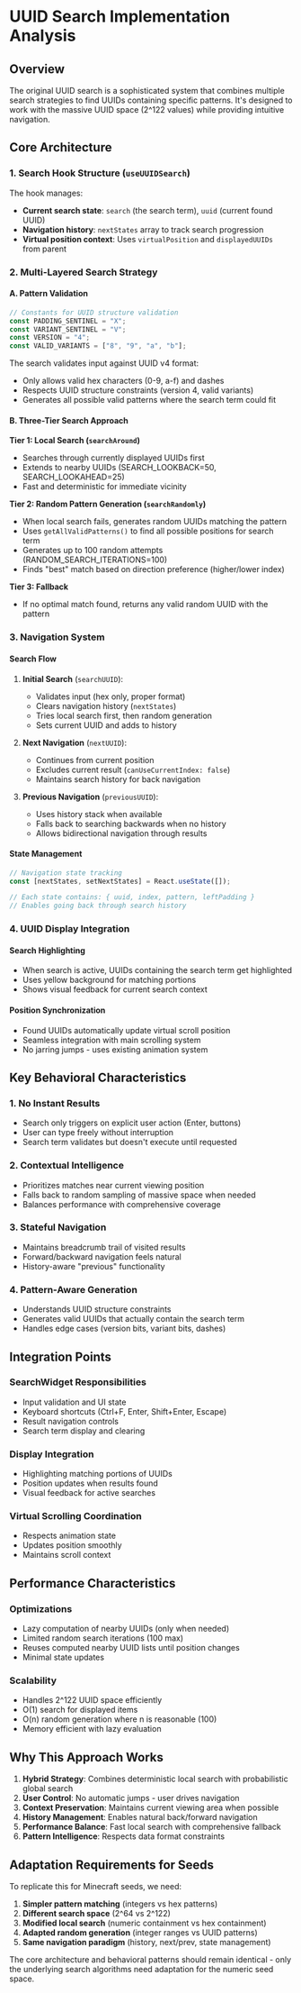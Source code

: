 # UUID Search Implementation Analysis

## Overview
The original UUID search is a sophisticated system that combines multiple search strategies to find UUIDs containing specific patterns. It's designed to work with the massive UUID space (2^122 values) while providing intuitive navigation.

## Core Architecture

### 1. Search Hook Structure (`useUUIDSearch`)

The hook manages:
- **Current search state**: `search` (the search term), `uuid` (current found UUID)
- **Navigation history**: `nextStates` array to track search progression
- **Virtual position context**: Uses `virtualPosition` and `displayedUUIDs` from parent

### 2. Multi-Layered Search Strategy

#### A. Pattern Validation
```javascript
// Constants for UUID structure validation
const PADDING_SENTINEL = "X";
const VARIANT_SENTINEL = "V"; 
const VERSION = "4";
const VALID_VARIANTS = ["8", "9", "a", "b"];
```

The search validates input against UUID v4 format:
- Only allows valid hex characters (0-9, a-f) and dashes
- Respects UUID structure constraints (version 4, valid variants)
- Generates all possible valid patterns where the search term could fit

#### B. Three-Tier Search Approach

**Tier 1: Local Search (`searchAround`)**
- Searches through currently displayed UUIDs first
- Extends to nearby UUIDs (SEARCH_LOOKBACK=50, SEARCH_LOOKAHEAD=25)
- Fast and deterministic for immediate vicinity

**Tier 2: Random Pattern Generation (`searchRandomly`)**
- When local search fails, generates random UUIDs matching the pattern
- Uses `getAllValidPatterns()` to find all possible positions for search term
- Generates up to 100 random attempts (RANDOM_SEARCH_ITERATIONS=100)
- Finds "best" match based on direction preference (higher/lower index)

**Tier 3: Fallback**
- If no optimal match found, returns any valid random UUID with the pattern

### 3. Navigation System

#### Search Flow
1. **Initial Search** (`searchUUID`):
   - Validates input (hex only, proper format)
   - Clears navigation history (`nextStates`)
   - Tries local search first, then random generation
   - Sets current UUID and adds to history

2. **Next Navigation** (`nextUUID`):
   - Continues from current position
   - Excludes current result (`canUseCurrentIndex: false`)
   - Maintains search history for back navigation

3. **Previous Navigation** (`previousUUID`):
   - Uses history stack when available
   - Falls back to searching backwards when no history
   - Allows bidirectional navigation through results

#### State Management
```javascript
// Navigation state tracking
const [nextStates, setNextStates] = React.useState([]);

// Each state contains: { uuid, index, pattern, leftPadding }
// Enables going back through search history
```

### 4. UUID Display Integration

#### Search Highlighting
- When search is active, UUIDs containing the search term get highlighted
- Uses yellow background for matching portions
- Shows visual feedback for current search context

#### Position Synchronization
- Found UUIDs automatically update virtual scroll position
- Seamless integration with main scrolling system
- No jarring jumps - uses existing animation system

## Key Behavioral Characteristics

### 1. **No Instant Results**
- Search only triggers on explicit user action (Enter, buttons)
- User can type freely without interruption
- Search term validates but doesn't execute until requested

### 2. **Contextual Intelligence**
- Prioritizes matches near current viewing position
- Falls back to random sampling of massive space when needed
- Balances performance with comprehensive coverage

### 3. **Stateful Navigation**
- Maintains breadcrumb trail of visited results
- Forward/backward navigation feels natural
- History-aware "previous" functionality

### 4. **Pattern-Aware Generation**
- Understands UUID structure constraints
- Generates valid UUIDs that actually contain the search term
- Handles edge cases (version bits, variant bits, dashes)

## Integration Points

### SearchWidget Responsibilities
- Input validation and UI state
- Keyboard shortcuts (Ctrl+F, Enter, Shift+Enter, Escape)
- Result navigation controls
- Search term display and clearing

### Display Integration
- Highlighting matching portions of UUIDs
- Position updates when results found
- Visual feedback for active searches

### Virtual Scrolling Coordination
- Respects animation state
- Updates position smoothly
- Maintains scroll context

## Performance Characteristics

### Optimizations
- Lazy computation of nearby UUIDs (only when needed)
- Limited random search iterations (100 max)
- Reuses computed nearby UUID lists until position changes
- Minimal state updates

### Scalability
- Handles 2^122 UUID space efficiently
- O(1) search for displayed items
- O(n) random generation where n is reasonable (100)
- Memory efficient with lazy evaluation

## Why This Approach Works

1. **Hybrid Strategy**: Combines deterministic local search with probabilistic global search
2. **User Control**: No automatic jumps - user drives navigation
3. **Context Preservation**: Maintains current viewing area when possible
4. **History Management**: Enables natural back/forward navigation
5. **Performance Balance**: Fast local search with comprehensive fallback
6. **Pattern Intelligence**: Respects data format constraints

## Adaptation Requirements for Seeds

To replicate this for Minecraft seeds, we need:
1. **Simpler pattern matching** (integers vs hex patterns)
2. **Different search space** (2^64 vs 2^122)
3. **Modified local search** (numeric containment vs hex containment)
4. **Adapted random generation** (integer ranges vs UUID patterns)
5. **Same navigation paradigm** (history, next/prev, state management)

The core architecture and behavioral patterns should remain identical - only the underlying search algorithms need adaptation for the numeric seed space.
